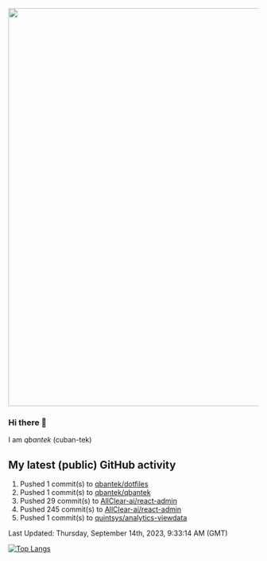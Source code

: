<img src="https://user-images.githubusercontent.com/1090192/231227350-b13c0797-9e41-42a4-ab5c-d0e234d2a3d2.png" width="800px" />

### Hi there 👋

I am *qbantek* (cuban-tek)

<!--
**qbantek/qbantek** is a ✨ _special_ ✨ repository because its `README.md` (this file) appears on your GitHub profile.

Here are some ideas to get you started:

- 🔭 I’m currently working on ...
- 🌱 I’m currently learning ...
- 👯 I’m looking to collaborate on ...
- 🤔 I’m looking for help with ...
- 💬 Ask me about ...
- 📫 How to reach me: ...
- ⚡ Fun fact: ...
-->

## My latest (public) GitHub activity
<!--RECENT_ACTIVITY:start-->
1. Pushed 1 commit(s) to [qbantek/dotfiles](https://github.com/qbantek/dotfiles)<br>
2. Pushed 1 commit(s) to [qbantek/qbantek](https://github.com/qbantek/qbantek)<br>
3. Pushed 29 commit(s) to [AllClear-ai/react-admin](https://github.com/AllClear-ai/react-admin)<br>
4. Pushed 245 commit(s) to [AllClear-ai/react-admin](https://github.com/AllClear-ai/react-admin)<br>
5. Pushed 1 commit(s) to [quintsys/analytics-viewdata](https://github.com/quintsys/analytics-viewdata)<br>
<!--RECENT_ACTIVITY:end-->

<!--RECENT_ACTIVITY:last_update-->
Last Updated: Thursday, September 14th, 2023, 9:33:14 AM (GMT)
<!--RECENT_ACTIVITY:last_update_end-->


[![Top Langs](https://github-readme-stats.vercel.app/api/top-langs/?username=qbantek&langs_count=10&hide_progress=true)](https://github.com/anuraghazra/github-readme-stats)
